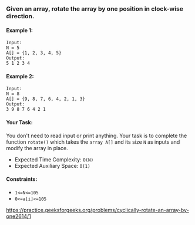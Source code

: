 ### Given an array, rotate the array by one position in clock-wise direction.
 

#### Example 1:
```
Input:
N = 5
A[] = {1, 2, 3, 4, 5}
Output:
5 1 2 3 4
``` 

#### Example 2:
```
Input:
N = 8
A[] = {9, 8, 7, 6, 4, 2, 1, 3}
Output:
3 9 8 7 6 4 2 1
``` 

#### Your Task:  
You don't need to read input or print anything. Your task is to complete the function `rotate()` which takes the `array A[]` and its size `N` as inputs and modify the array in place.

 

- Expected Time Complexity: `O(N)`
- Expected Auxiliary Space: `O(1)`

 

#### Constraints:
- `1<=N<=105`
- `0<=a[i]<=105`

https://practice.geeksforgeeks.org/problems/cyclically-rotate-an-array-by-one2614/1